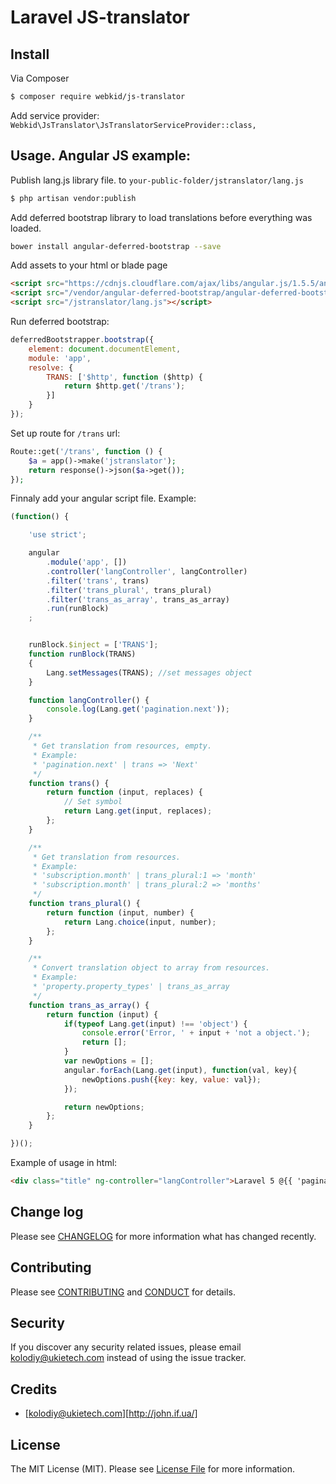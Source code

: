 # Laravel JS-translator

## Install

Via Composer

``` bash
$ composer require webkid/js-translator
```

Add service provider: `Webkid\JsTranslator\JsTranslatorServiceProvider::class,`

## Usage. Angular JS example:

Publish lang.js library file. to `your-public-folder/jstranslator/lang.js`
``` bash
$ php artisan vendor:publish
```
Add deferred bootstrap library to load translations before everything was loaded.

``` bash
bower install angular-deferred-bootstrap --save
```

Add assets to your html or blade page

```html
<script src="https://cdnjs.cloudflare.com/ajax/libs/angular.js/1.5.5/angular.js"></script>
<script src="/vendor/angular-deferred-bootstrap/angular-deferred-bootstrap.min.js"></script>
<script src="/jstranslator/lang.js"></script>
```

Run deferred bootstrap:
```js
deferredBootstrapper.bootstrap({
	element: document.documentElement,
	module: 'app',
	resolve: {
		TRANS: ['$http', function ($http) {
			return $http.get('/trans');
		}]
	}
});
```

Set up route for `/trans` url:
```php
Route::get('/trans', function () {
	$a = app()->make('jstranslator');
	return response()->json($a->get());
});
```

Finnaly add your angular script file. Example:

```js
(function() {

	'use strict';

	angular
		.module('app', [])
		.controller('langController', langController)
		.filter('trans', trans)
		.filter('trans_plural', trans_plural)
		.filter('trans_as_array', trans_as_array)
		.run(runBlock)
	;


	runBlock.$inject = ['TRANS'];
	function runBlock(TRANS)
	{
		Lang.setMessages(TRANS); //set messages object
	}

	function langController() {
		console.log(Lang.get('pagination.next'));
	}

	/**
	 * Get translation from resources, empty.
	 * Example:
	 * 'pagination.next' | trans => 'Next'
	 */
	function trans() {
		return function (input, replaces) {
			// Set symbol
			return Lang.get(input, replaces);
		};
	}

	/**
	 * Get translation from resources.
	 * Example:
	 * 'subscription.month' | trans_plural:1 => 'month'
	 * 'subscription.month' | trans_plural:2 => 'months'
	 */
	function trans_plural() {
		return function (input, number) {
			return Lang.choice(input, number);
		};
	}

	/**
	 * Convert translation object to array from resources.
	 * Example:
	 * 'property.property_types' | trans_as_array
	 */
	function trans_as_array() {
		return function (input) {
			if(typeof Lang.get(input) !== 'object') {
				console.error('Error, ' + input + 'not a object.');
				return [];
			}
			var newOptions = [];
			angular.forEach(Lang.get(input), function(val, key){
				newOptions.push({key: key, value: val});
			});

			return newOptions;
		};
	}

})();
```

Example of usage in html:

```html
<div class="title" ng-controller="langController">Laravel 5 @{{ 'pagination.next' | trans }}</div>
```




## Change log

Please see [CHANGELOG](CHANGELOG.md) for more information what has changed recently.


## Contributing

Please see [CONTRIBUTING](CONTRIBUTING.md) and [CONDUCT](CONDUCT.md) for details.

## Security

If you discover any security related issues, please email kolodiy@ukietech.com instead of using the issue tracker.

## Credits

- [kolodiy@ukietech.com][http://john.if.ua/]

## License

The MIT License (MIT). Please see [License File](LICENSE.md) for more information.

